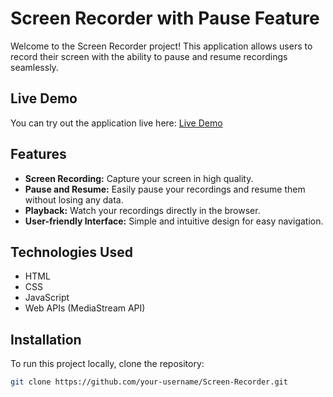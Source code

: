 # Screen Recorder with Pause Feature

Welcome to the Screen Recorder project! This application allows users to record their screen with the ability to pause and resume recordings seamlessly.

## Live Demo

You can try out the application live here: [Live Demo](https://22k65a0501.github.io/Screen-Recorder/)

## Features

- **Screen Recording:** Capture your screen in high quality.
- **Pause and Resume:** Easily pause your recordings and resume them without losing any data.
- **Playback:** Watch your recordings directly in the browser.
- **User-friendly Interface:** Simple and intuitive design for easy navigation.

## Technologies Used

- HTML
- CSS
- JavaScript
- Web APIs (MediaStream API)

## Installation

To run this project locally, clone the repository:

```bash
git clone https://github.com/your-username/Screen-Recorder.git
